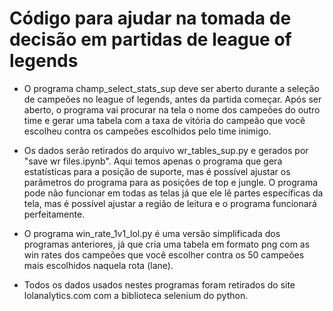# Código para ajudar na tomada de decisão em partidas de league of legends

- O programa champ_select_stats_sup deve ser aberto durante a seleção de campeões no league of legends, antes da partida começar. Após ser aberto, o programa vai procurar na tela o nome
dos campeões do outro time e gerar uma tabela com a taxa de vitória do campeão que você escolheu contra os campeões escolhidos pelo time inimigo.

- Os dados serão retirados do arquivo wr_tables_sup.py e gerados por "save wr files.ipynb". Aqui temos apenas o programa que gera estatísticas para a
posição de suporte, mas é possível ajustar os parâmetros do programa para as posições de top e jungle. O programa pode não funcionar em todas as telas
já que ele lê partes específicas da tela, mas é possível ajustar a região de leitura e o programa funcionará perfeitamente.

- O programa win_rate_1v1_lol.py é uma versão simplificada dos programas anteriores, já que cria uma tabela em formato png com as win rates dos campeões que você escolher contra os 50 campeões mais escolhidos naquela rota (lane).

- Todos os dados usados nestes programas foram retirados do site lolanalytics.com com a biblioteca selenium do python.
